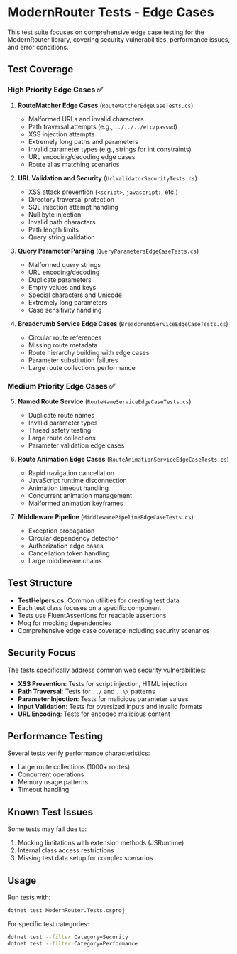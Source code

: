# ModernRouter Tests - Edge Cases

This test suite focuses on comprehensive edge case testing for the ModernRouter library, covering security vulnerabilities, performance issues, and error conditions.

## Test Coverage

### High Priority Edge Cases ✅

1. **RouteMatcher Edge Cases** (`RouteMatcherEdgeCaseTests.cs`)
   - Malformed URLs and invalid characters
   - Path traversal attempts (e.g., `../../../etc/passwd`)
   - XSS injection attempts
   - Extremely long paths and parameters
   - Invalid parameter types (e.g., strings for int constraints)
   - URL encoding/decoding edge cases
   - Route alias matching scenarios

2. **URL Validation and Security** (`UrlValidatorSecurityTests.cs`)
   - XSS attack prevention (`<script>`, `javascript:`, etc.)
   - Directory traversal protection
   - SQL injection attempt handling
   - Null byte injection
   - Invalid path characters
   - Path length limits
   - Query string validation

3. **Query Parameter Parsing** (`QueryParametersEdgeCaseTests.cs`)
   - Malformed query strings
   - URL encoding/decoding
   - Duplicate parameters
   - Empty values and keys
   - Special characters and Unicode
   - Extremely long parameters
   - Case sensitivity handling

4. **Breadcrumb Service Edge Cases** (`BreadcrumbServiceEdgeCaseTests.cs`)
   - Circular route references
   - Missing route metadata
   - Route hierarchy building with edge cases
   - Parameter substitution failures
   - Large route collections performance

### Medium Priority Edge Cases ✅

5. **Named Route Service** (`RouteNameServiceEdgeCaseTests.cs`)
   - Duplicate route names
   - Invalid parameter types
   - Thread safety testing
   - Large route collections
   - Parameter validation edge cases

6. **Route Animation Edge Cases** (`RouteAnimationServiceEdgeCaseTests.cs`)
   - Rapid navigation cancellation
   - JavaScript runtime disconnection
   - Animation timeout handling
   - Concurrent animation management
   - Malformed animation keyframes

7. **Middleware Pipeline** (`MiddlewarePipelineEdgeCaseTests.cs`)
   - Exception propagation
   - Circular dependency detection
   - Authorization edge cases
   - Cancellation token handling
   - Large middleware chains

## Test Structure

- **TestHelpers.cs**: Common utilities for creating test data
- Each test class focuses on a specific component
- Tests use FluentAssertions for readable assertions
- Moq for mocking dependencies
- Comprehensive edge case coverage including security scenarios

## Security Focus

The tests specifically address common web security vulnerabilities:
- **XSS Prevention**: Tests for script injection, HTML injection
- **Path Traversal**: Tests for `../` and `..\\` patterns
- **Parameter Injection**: Tests for malicious parameter values
- **Input Validation**: Tests for oversized inputs and invalid formats
- **URL Encoding**: Tests for encoded malicious content

## Performance Testing

Several tests verify performance characteristics:
- Large route collections (1000+ routes)
- Concurrent operations
- Memory usage patterns
- Timeout handling

## Known Test Issues

Some tests may fail due to:
1. Mocking limitations with extension methods (JSRuntime)
2. Internal class access restrictions
3. Missing test data setup for complex scenarios

## Usage

Run tests with:
```bash
dotnet test ModernRouter.Tests.csproj
```

For specific test categories:
```bash
dotnet test --filter Category=Security
dotnet test --filter Category=Performance  
```